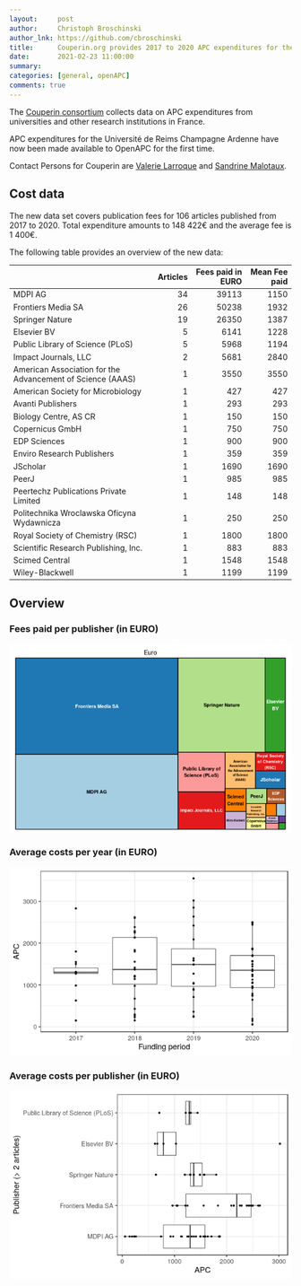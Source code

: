 ```yaml
---
layout:     post
author:     Christoph Broschinski
author_lnk: https://github.com/cbroschinski
title:      Couperin.org provides 2017 to 2020 APC expenditures for the Université de Reims Champagne Ardenne
date:       2021-02-23 11:00:00
summary:    
categories: [general, openAPC]
comments: true
---
```





The [Couperin consortium](https://couperin.org) collects data on APC expenditures from universities and other research institutions in France. 

APC expenditures for the Université de Reims Champagne Ardenne have now been made available to OpenAPC for the first time.

Contact Persons for Couperin are [Valerie Larroque](mailto:valerie.larroque@couperin.org) and [Sandrine Malotaux](mailto:sandrine.malotaux@inp-toulouse.fr).

## Cost data



The new data set covers publication fees for 106 articles published from 2017 to 2020. Total expenditure amounts to 148 422€ and the average fee is 1 400€.

The following table provides an overview of the new data:


|                                                           | Articles| Fees paid in EURO| Mean Fee paid|
|:----------------------------------------------------------|--------:|-----------------:|-------------:|
|MDPI AG                                                    |       34|             39113|          1150|
|Frontiers Media SA                                         |       26|             50238|          1932|
|Springer Nature                                            |       19|             26350|          1387|
|Elsevier BV                                                |        5|              6141|          1228|
|Public Library of Science (PLoS)                           |        5|              5968|          1194|
|Impact Journals, LLC                                       |        2|              5681|          2840|
|American Association for the Advancement of Science (AAAS) |        1|              3550|          3550|
|American Society for Microbiology                          |        1|               427|           427|
|Avanti Publishers                                          |        1|               293|           293|
|Biology Centre, AS CR                                      |        1|               150|           150|
|Copernicus GmbH                                            |        1|               750|           750|
|EDP Sciences                                               |        1|               900|           900|
|Enviro Research Publishers                                 |        1|               359|           359|
|JScholar                                                   |        1|              1690|          1690|
|PeerJ                                                      |        1|               985|           985|
|Peertechz Publications Private Limited                     |        1|               148|           148|
|Politechnika Wroclawska Oficyna Wydawnicza                 |        1|               250|           250|
|Royal Society of Chemistry (RSC)                           |        1|              1800|          1800|
|Scientific Research Publishing, Inc.                       |        1|               883|           883|
|Scimed Central                                             |        1|              1548|          1548|
|Wiley-Blackwell                                            |        1|              1199|          1199|

## Overview


### Fees paid per publisher (in EURO)

![plot of chunk tree_couperin_2021_02_23_full](/figure/tree_couperin_2021_02_23_full-1.png)

###  Average costs per year (in EURO)

![plot of chunk box_couperin_2021_02_23_year_full](/figure/box_couperin_2021_02_23_year_full-1.png)

###  Average costs per publisher (in EURO)

![plot of chunk box_couperin_2021_02_23_publisher_full](/figure/box_couperin_2021_02_23_publisher_full-1.png)
